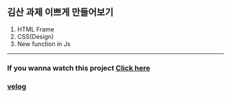 ## 김산 과제 이쁘게 만들어보기
1. HTML Frame
2. CSS(Design)
3. New function in Js 

---------------
### If you wanna watch this project [Click here](https://zs0057.github.io/HomeworkRepository/)
### [velog](https://velog.io/@zszszszs/%ED%8F%AC%ED%8A%B8%ED%8F%B4%EB%A6%AC%EC%98%A4-%ED%81%B4%EB%A1%A0%EC%BD%94%EB%94%A9-%EC%A0%95%EB%A6%AC#project)
